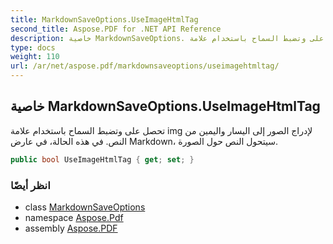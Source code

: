 ```yaml
---
title: MarkdownSaveOptions.UseImageHtmlTag
second_title: Aspose.PDF for .NET API Reference
description: خاصية MarkdownSaveOptions. تحصل على وتضبط السماح باستخدام علامة img لإدراج الصور إلى اليسار واليمين من النص. في هذه الحالة، في عارض Markdown، سيتحول النص حول الصورة.
type: docs
weight: 110
url: /ar/net/aspose.pdf/markdownsaveoptions/useimagehtmltag/
---
```

## خاصية MarkdownSaveOptions.UseImageHtmlTag

تحصل على وتضبط السماح باستخدام علامة img لإدراج الصور إلى اليسار واليمين من النص. في هذه الحالة، في عارض Markdown، سيتحول النص حول الصورة.

```csharp
public bool UseImageHtmlTag { get; set; }
```

### انظر أيضًا

* class [MarkdownSaveOptions](../)
* namespace [Aspose.Pdf](../../../aspose.pdf/)
* assembly [Aspose.PDF](../../../)